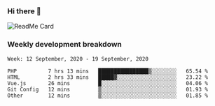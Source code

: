 ### Hi there 👋

<!--
**itzcy/itzcy** is a ✨ _special_ ✨ repository because its `README.md` (this file) appears on your GitHub profile.

Here are some ideas to get you started:

- 🔭 I’m currently working on ...
- 🌱 I’m currently learning ...
- 👯 I’m looking to collaborate on ...
- 🤔 I’m looking for help with ...
- 💬 Ask me about ...
- 📫 How to reach me: ...
- 😄 Pronouns: ...
- ⚡ Fun fact: ...
-->
![ReadMe Card](https://github-readme-stats.vercel.app/api?username=itzcy&show_icons=true&title_color=2d3198&icon_color=797cb8&text_color=24292e&bg_color=f6f8fa)

### Weekly development breakdown
<!--START_SECTION:waka-->
```text
Week: 12 September, 2020 - 19 September, 2020

PHP          7 hrs 13 mins   ████████████████▒░░░░░░░░   65.54 % 
HTML         2 hrs 33 mins   █████▓░░░░░░░░░░░░░░░░░░░   23.22 % 
Vue.js       26 mins         █░░░░░░░░░░░░░░░░░░░░░░░░   04.06 % 
Git Config   12 mins         ▒░░░░░░░░░░░░░░░░░░░░░░░░   01.93 % 
Other        12 mins         ▒░░░░░░░░░░░░░░░░░░░░░░░░   01.85 % 
```
<!--END_SECTION:waka-->
